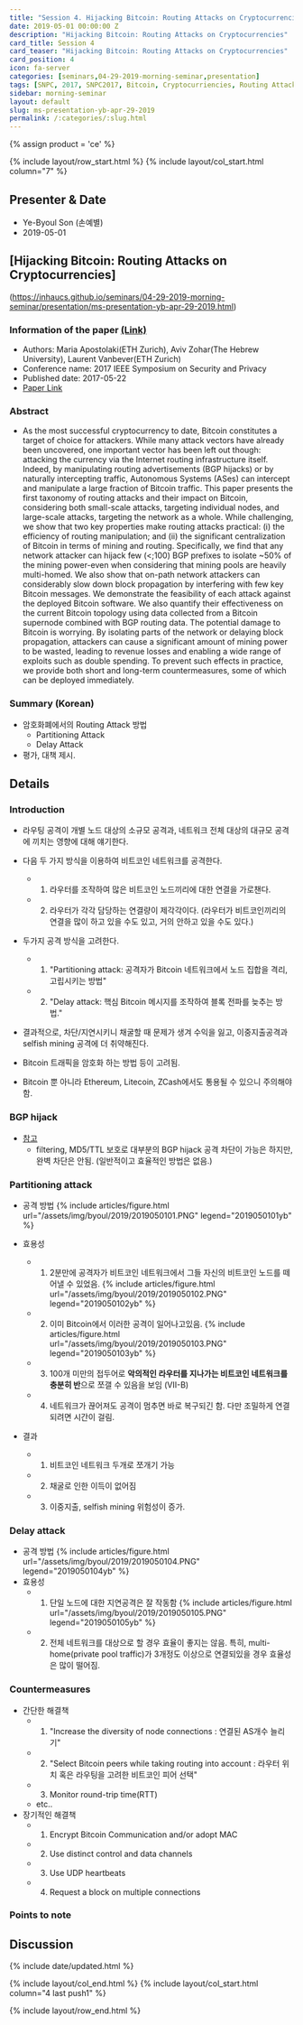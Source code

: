 ```yaml
---
title: "Session 4. Hijacking Bitcoin: Routing Attacks on Cryptocurrencies"
date: 2019-05-01 00:00:00 Z
description: "Hijacking Bitcoin: Routing Attacks on Cryptocurrencies"
card_title: Session 4
card_teaser: "Hijacking Bitcoin: Routing Attacks on Cryptocurrencies"
card_position: 4
icon: fa-server
categories: [seminars,04-29-2019-morning-seminar,presentation]
tags: [SNPC, 2017, SNPC2017, Bitcoin, Cryptocurriencies, Routing Attack, Hijacking, Blockchain]
sidebar: morning-seminar
layout: default
slug: ms-presentation-yb-apr-29-2019
permalink: /:categories/:slug.html
---
```


{% assign product = 'ce' %}

{% include layout/row_start.html %}
{% include layout/col_start.html column="7" %}

## Presenter & Date
+ Ye-Byoul Son (손예별)
+ 2019-05-01

## [Hijacking Bitcoin: Routing Attacks on Cryptocurrencies]
(https://inhaucs.github.io/seminars/04-29-2019-morning-seminar/presentation/ms-presentation-yb-apr-29-2019.html)

### Information of the paper [(Link)](https://ieeexplore.ieee.org/document/7958588)
+ Authors: Maria Apostolaki(ETH Zurich), Aviv Zohar(The Hebrew University), Laurent Vanbever(ETH Zurich)
+ Conference name: 2017 IEEE Symposium on Security and Privacy
+ Published date: 2017-05-22
+ [Paper Link](https://ieeexplore.ieee.org/stamp/stamp.jsp?tp=&arnumber=7958588)


### Abstract
+ As the most successful cryptocurrency to date, Bitcoin constitutes a target of choice for attackers. While many attack vectors have already been uncovered, one important vector has been left out though: attacking the currency via the Internet routing infrastructure itself. Indeed, by manipulating routing advertisements (BGP hijacks) or by naturally intercepting traffic, Autonomous Systems (ASes) can intercept and manipulate a large fraction of Bitcoin traffic. This paper presents the first taxonomy of routing attacks and their impact on Bitcoin, considering both small-scale attacks, targeting individual nodes, and large-scale attacks, targeting the network as a whole. While challenging, we show that two key properties make routing attacks practical: (i) the efficiency of routing manipulation; and (ii) the significant centralization of Bitcoin in terms of mining and routing. Specifically, we find that any network attacker can hijack few (<;100) BGP prefixes to isolate ~50% of the mining power-even when considering that mining pools are heavily multi-homed. We also show that on-path network attackers can considerably slow down block propagation by interfering with few key Bitcoin messages. We demonstrate the feasibility of each attack against the deployed Bitcoin software. We also quantify their effectiveness on the current Bitcoin topology using data collected from a Bitcoin supernode combined with BGP routing data. The potential damage to Bitcoin is worrying. By isolating parts of the network or delaying block propagation, attackers can cause a significant amount of mining power to be wasted, leading to revenue losses and enabling a wide range of exploits such as double spending. To prevent such effects in practice, we provide both short and long-term countermeasures, some of which can be deployed immediately.

### Summary (Korean) 
+ 암호화폐에서의 Routing Attack 방법
  + Partitioning Attack
  + Delay Attack
+ 평가, 대책 제시.

## Details

### Introduction
+ 라우팅 공격이 개별 노드 대상의 소규모 공격과, 네트워크 전체 대상의 대규모 공격에 끼치는 영향에 대해 얘기한다.
+ 다음 두 가지 방식을 이용하여 비트코인 네트워크를 공격한다.
  + 1) 라우터를 조작하여 많은 비트코인 노드끼리에 대한 연결을 가로챈다.
  + 2) 라우터가 각각 담당하는 연결량이 제각각이다. (라우터가 비트코인끼리의 연결을 많이 하고 있을 수도 있고, 거의 안하고 있을 수도 있다.)

+ 두가지 공격 방식을 고려한다.
  + 1) "Partitioning attack: 공격자가 Bitcoin 네트워크에서 노드 집합을 격리, 고립시키는 방법"
  + 2) "Delay attack: 핵심 Bitcoin 메시지를 조작하여 블록 전파를 늦추는 방법."

+ 결과적으로, 차단/지연시키니 채굴할 때 문제가 생겨 수익을 잃고, 이중지출공격과 selfish mining 공격에 더 취약해진다.
+ Bitcoin 트래픽을 암호화 하는 방법 등이 고려됨.
+ Bitcoin 뿐 아니라 Ethereum, Litecoin, ZCash에서도 통용될 수 있으니 주의해야 함.

### BGP hijack
+ [참고](https://en.wikipedia.org/wiki/BGP_hijacking])
  + filtering, MD5/TTL 보호로 대부분의 BGP hijack 공격 차단이 가능은 하지만, 완벽 차단은 안됨. (일반적이고 효율적인 방법은 없음.)
  
### Partitioning attack
+ 공격 방법
{% include articles/figure.html url="/assets/img/byoul/2019/2019050101.PNG" legend="2019050101yb" %}
  
+ 효용성
  + 1) 2분만에 공격자가 비트코인 네트워크에서 그들 자신의 비트코인 노드를 떼어낼 수 있었음.
  {% include articles/figure.html url="/assets/img/byoul/2019/2019050102.PNG" legend="2019050102yb" %}
  + 2) 이미 Bitcoin에서 이러한 공격이 일어나고있음.
  {% include articles/figure.html url="/assets/img/byoul/2019/2019050103.PNG" legend="2019050103yb" %}
  + 3) 100개 미만의 접두어로 **악의적인 라우터를 지나가는 비트코인 네트워크를 충분히 반**으로 쪼갤 수 있음을 보임 (VII-B)
  + 4) 네트워크가 끊어져도 공격이 멈추면 바로 복구되긴 함. 다만 조밀하게 연결되려면 시간이 걸림.
+ 결과
  + 1) 비트코인 네트워크 두개로 쪼개기 가능
  + 2) 채굴로 인한 이득이 없어짐
  + 3) 이중지출, selfish mining 위험성이 증가.
  
### Delay attack
+ 공격 방법
{% include articles/figure.html url="/assets/img/byoul/2019/2019050104.PNG" legend="2019050104yb" %}
+ 효용성
  + 1) 단일 노드에 대한 지연공격은 잘 작동함
  {% include articles/figure.html url="/assets/img/byoul/2019/2019050105.PNG" legend="2019050105yb" %}
  + 2) 전체 네트워크를 대상으로 할 경우 효율이 좋지는 않음. 특히, multi-home(private pool traffic)가 3개정도 이상으로 연결되있을 경우 효율성은 많이 떨어짐.
  
### Countermeasures
+ 간단한 해결책
  + 1) "Increase the diversity of node connections : 연결된 AS개수 늘리기"
  + 2) "Select Bitcoin peers while taking routing into account : 라우터 위치 혹은 라우팅을 고려한 비트코인 피어 선택"
  + 3) Monitor round-trip time(RTT)
  + etc..
+ 장기적인 해결책
  + 1)  Encrypt Bitcoin Communication and/or adopt MAC 
  + 2)  Use distinct control and data channels
  + 3)  Use UDP heartbeats
  + 4)  Request a block on multiple connections 
  
### Points to note



## Discussion

{% include date/updated.html %}

{% include layout/col_end.html %}
{% include layout/col_start.html column="4 last push1" %}

{% include layout/row_end.html %}
